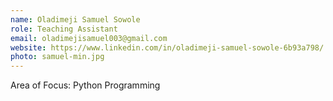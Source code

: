 ```yaml
---
name: Oladimeji Samuel Sowole
role: Teaching Assistant
email: oladimejisamuel003@gmail.com
website: https://www.linkedin.com/in/oladimeji-samuel-sowole-6b93a798/
photo: samuel-min.jpg
---
```


Area of Focus: Python Programming
